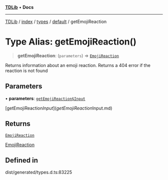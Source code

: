 [**TDLib**](../../../../../../README.md) • **Docs**

***

[TDLib](../../../../../../modules.md) / [index](../../../../../README.md) / [types](../../../README.md) / [default](../README.md) / getEmojiReaction

# Type Alias: getEmojiReaction()

> **getEmojiReaction**: (`parameters`) => [`EmojiReaction`](EmojiReaction-1.md)

Returns information about an emoji reaction. Returns a 404 error if the reaction is not found

## Parameters

• **parameters**: [`getEmojiReaction$Input`](getEmojiReaction$Input.md)

[getEmojiReaction$Input](getEmojiReaction$Input.md)

## Returns

[`EmojiReaction`](EmojiReaction-1.md)

[EmojiReaction](EmojiReaction-1.md)

## Defined in

dist/generated/types.d.ts:83225
